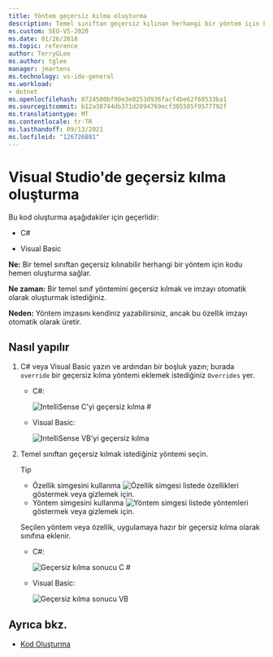 ```yaml
---
title: Yöntem geçersiz kılma oluşturma
description: Temel sınıftan geçersiz kılınan herhangi bir yöntem için kodu hemen nasıl oluşturabilirsiniz?
ms.custom: SEO-VS-2020
ms.date: 01/26/2018
ms.topic: reference
author: TerryGLee
ms.author: tglee
manager: jmartens
ms.technology: vs-ide-general
ms.workload:
- dotnet
ms.openlocfilehash: 0724500bf90e3e0253d936facf4be62f68533ba1
ms.sourcegitcommit: b12a38744db371d2894769ecf305585f9577792f
ms.translationtype: MT
ms.contentlocale: tr-TR
ms.lasthandoff: 09/13/2021
ms.locfileid: "126726881"
---
```

# <a name="generate-an-override-in-visual-studio"></a>Visual Studio'de geçersiz kılma oluşturma

Bu kod oluşturma aşağıdakiler için geçerlidir:

- C#

- Visual Basic

**Ne:** Bir temel sınıftan geçersiz kılınabilir herhangi bir yöntem için kodu hemen oluşturma sağlar.

**Ne zaman:** Bir temel sınıf yöntemini geçersiz kılmak ve imzayı otomatik olarak oluşturmak istediğiniz.

**Neden:** Yöntem imzasını kendiniz yazabilirsiniz, ancak bu özellik imzayı otomatik olarak üretir.

## <a name="how-to"></a>Nasıl yapılır

1. C# veya Visual Basic yazın ve ardından bir boşluk yazın; burada `override` bir geçersiz kılma yöntemi eklemek istediğiniz `Overrides` yer.

   - C#:

      ![IntelliSense C'yi geçersiz kılma #](media/override-intellisense-cs.png)

   - Visual Basic:

      ![IntelliSense VB'yi geçersiz kılma](media/override-intellisense-vb.png)

2. Temel sınıftan geçersiz kılmak istediğiniz yöntemi seçin.

   > [!TIP]
   > - Özellik simgesini kullanma ![Özellik simgesi](media/override-property-cs.png) listede özellikleri göstermek veya gizlemek için.
   > - Yöntem simgesini kullanma ![Yöntem simgesi](media/override-method-cs.png) listede yöntemleri göstermek veya gizlemek için.

   Seçilen yöntem veya özellik, uygulamaya hazır bir geçersiz kılma olarak sınıfına eklenir.

   - C#:

       ![Geçersiz kılma sonucu C #](media/override-result-cs.png)

   - Visual Basic:

       ![Geçersiz kılma sonucu VB](media/override-result-vb.png)

## <a name="see-also"></a>Ayrıca bkz.

- [Kod Oluşturma](../code-generation-in-visual-studio.md)

